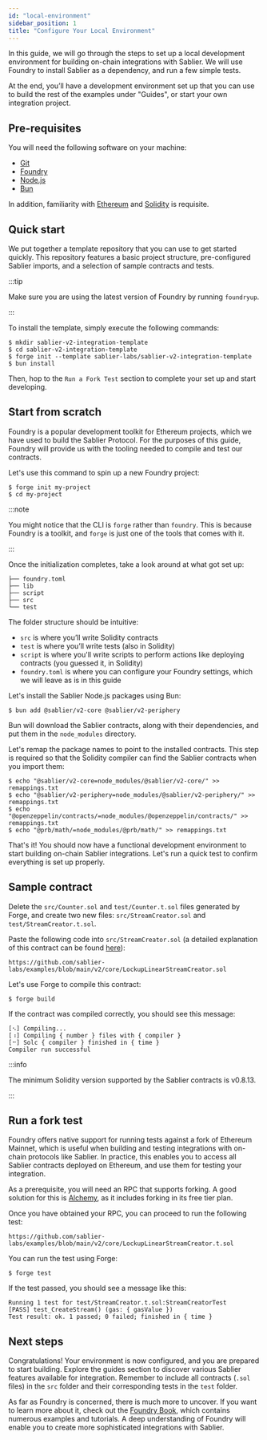 ```yaml
---
id: "local-environment"
sidebar_position: 1
title: "Configure Your Local Environment"
---
```


In this guide, we will go through the steps to set up a local development environment for building on-chain integrations
with Sablier. We will use Foundry to install Sablier as a dependency, and run a few simple tests.

At the end, you’ll have a development environment set up that you can use to build the rest of the examples under
"Guides", or start your own integration project.

## Pre-requisites

You will need the following software on your machine:

- [Git](https://git-scm.com/downloads)
- [Foundry](https://github.com/foundry-rs/foundry)
- [Node.js](https://nodejs.org/en/download)
- [Bun](https://bun.sh)

In addition, familiarity with [Ethereum](https://ethereum.org/) and [Solidity](https://soliditylang.org/) is requisite.

## Quick start

We put together a template repository that you can use to get started quickly. This repository features a basic project
structure, pre-configured Sablier imports, and a selection of sample contracts and tests.

:::tip

Make sure you are using the latest version of Foundry by running `foundryup`.

:::

To install the template, simply execute the following commands:

```shell
$ mkdir sablier-v2-integration-template
$ cd sablier-v2-integration-template
$ forge init --template sablier-labs/sablier-v2-integration-template
$ bun install
```

Then, hop to the `Run a Fork Test` section to complete your set up and start developing.

## Start from scratch

Foundry is a popular development toolkit for Ethereum projects, which we have used to build the Sablier Protocol. For
the purposes of this guide, Foundry will provide us with the tooling needed to compile and test our contracts.

Let's use this command to spin up a new Foundry project:

```shell
$ forge init my-project
$ cd my-project
```

:::note

You might notice that the CLI is `forge` rather than `foundry`. This is because Foundry is a toolkit, and `forge` is
just one of the tools that comes with it.

:::

Once the initialization completes, take a look around at what got set up:

```tree
├── foundry.toml
├── lib
├── script
├── src
└── test
```

The folder structure should be intuitive:

- `src` is where you’ll write Solidity contracts
- `test` is where you’ll write tests (also in Solidity)
- `script` is where you'll write scripts to perform actions like deploying contracts (you guessed it, in Solidity)
- `foundry.toml` is where you can configure your Foundry settings, which we will leave as is in this guide

Let's install the Sablier Node.js packages using Bun:

```shell
$ bun add @sablier/v2-core @sablier/v2-periphery
```

Bun will download the Sablier contracts, along with their dependencies, and put them in the `node_modules` directory.

Let's remap the package names to point to the installed contracts. This step is required so that the Solidity compiler
can find the Sablier contracts when you import them:

```shell
$ echo "@sablier/v2-core=node_modules/@sablier/v2-core/" >> remappings.txt
$ echo "@sablier/v2-periphery=node_modules/@sablier/v2-periphery/" >> remappings.txt
$ echo "@openzeppelin/contracts/=node_modules/@openzeppelin/contracts/" >> remappings.txt
$ echo "@prb/math/=node_modules/@prb/math/" >> remappings.txt
```

That's it! You should now have a functional development environment to start building on-chain Sablier integrations.
Let's run a quick test to confirm everything is set up properly.

## Sample contract

Delete the `src/Counter.sol` and `test/Counter.t.sol` files generated by Forge, and create two new files:
`src/StreamCreator.sol` and `test/StreamCreator.t.sol`.

Paste the following code into `src/StreamCreator.sol` (a detailed explanation of this contract can be found
[here](/contracts/v2/guides/create-stream/lockup-linear)):

```solidity reference title="Lockup Linear Stream Creator"
https://github.com/sablier-labs/examples/blob/main/v2/core/LockupLinearStreamCreator.sol
```

Let's use Forge to compile this contract:

```shell
$ forge build
```

If the contract was compiled correctly, you should see this message:

```text
[⠢] Compiling...
[⠰] Compiling { number } files with { compiler }
[⠒] Solc { compiler } finished in { time }
Compiler run successful
```

:::info

The minimum Solidity version supported by the Sablier contracts is v0.8.13.

:::

## Run a fork test

Foundry offers native support for running tests against a fork of Ethereum Mainnet, which is useful when building and
testing integrations with on-chain protocols like Sablier. In practice, this enables you to access all Sablier contracts
deployed on Ethereum, and use them for testing your integration.

As a prerequisite, you will need an RPC that supports forking. A good solution for this is
[Alchemy](https://alchemy.com/), as it includes forking in its free tier plan.

Once you have obtained your RPC, you can proceed to run the following test:

```solidity reference title="Stream Creator Test"
https://github.com/sablier-labs/examples/blob/main/v2/core/LockupLinearStreamCreator.t.sol
```

You can run the test using Forge:

```shell
$ forge test
```

If the test passed, you should see a message like this:

```text
Running 1 test for test/StreamCreator.t.sol:StreamCreatorTest
[PASS] test_CreateStream() (gas: { gasValue })
Test result: ok. 1 passed; 0 failed; finished in { time }
```

## Next steps

Congratulations! Your environment is now configured, and you are prepared to start building. Explore the guides section
to discover various Sablier features available for integration. Remember to include all contracts (`.sol` files) in the
`src` folder and their corresponding tests in the `test` folder.

As far as Foundry is concerned, there is much more to uncover. If you want to learn more about it, check out the
[Foundry Book](https://book.getfoundry.sh/), which contains numerous examples and tutorials. A deep understanding of
Foundry will enable you to create more sophisticated integrations with Sablier.
